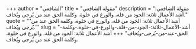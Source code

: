 +++
author = "الشافعي"
title = "مقولة الشافعي"
description = "مقولة الشافعي: أشد الأعمال ثلاثة: الجود من قلة، والورع في خلوة، وكلمة الحق عند من يُرجى ويُخاف."
quote = '''أشد الأعمال ثلاثة: الجود من قلة، والورع في خلوة، وكلمة الحق عند من يُرجى ويُخاف.'''
slug = "أشد-الأعمال-ثلاثة:-الجود-من-قلة،-والورع-في-خلوة،-وكلمة-الحق-عند-من-يُرجى-ويُخاف"
+++
أشد الأعمال ثلاثة: الجود من قلة، والورع في خلوة، وكلمة الحق عند من يُرجى ويُخاف.
